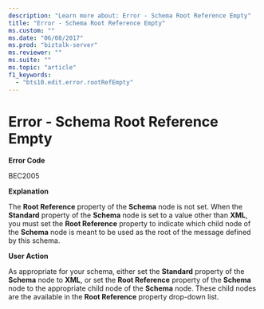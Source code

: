```yaml
---
description: "Learn more about: Error - Schema Root Reference Empty"
title: "Error - Schema Root Reference Empty"
ms.custom: ""
ms.date: "06/08/2017"
ms.prod: "biztalk-server"
ms.reviewer: ""
ms.suite: ""
ms.topic: "article"
f1_keywords: 
  - "bts10.edit.error.rootRefEmpty"
---
```

# Error - Schema Root Reference Empty
**Error Code**  
  
 BEC2005  
  
 **Explanation**  
  
 The **Root Reference** property of the **Schema** node is not set. When the **Standard** property of the **Schema** node is set to a value other than **XML**, you must set the **Root Reference** property to indicate which child node of the **Schema** node is meant to be used as the root of the message defined by this schema.  
  
 **User Action**  
  
 As appropriate for your schema, either set the **Standard** property of the **Schema** node to **XML**, or set the **Root Reference** property of the **Schema** node to the appropriate child node of the **Schema** node. These child nodes are the available in the **Root Reference** property drop-down list.

